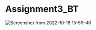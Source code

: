 # Assignment3_BT
![Screenshot from 2022-10-18 15-59-40](https://user-images.githubusercontent.com/80448087/197247449-1458dd7c-d079-4d26-af54-2dda8d764ba4.png)

